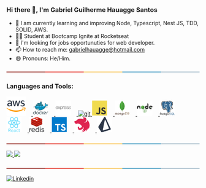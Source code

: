 ### Hi there 👋, I'm Gabriel Guilherme Hauagge Santos


- 🌱 I am currently learning and improving Node, Typescript, Nest JS, TDD, SOLID, AWS.
- 👨‍🎓 Student at Bootcamp Ignite at Rocketseat
- 🤔 I'm  looking for jobs opportunuties for web developer.
- 📫 How to reach me: gabrielhauagge@hotmail.com
- 😄 Pronouns: He/Him.


[![-----------------------------------------------------](https://raw.githubusercontent.com/fcsouza/fcsouza/master/.github/colored.png)](#installation)

### Languages and Tools:
<p align="left"> 
<a href="https://aws.amazon.com" target="_blank"> 
  <img src="https://raw.githubusercontent.com/devicons/devicon/master/icons/amazonwebservices/amazonwebservices-original-wordmark.svg" alt="aws"  width="50" height="50" style="max-width: 100%; margin-right: 15px"/> 
</a> 
<a href="https://www.docker.com/" target="_blank"> 
  <img src="https://raw.githubusercontent.com/devicons/devicon/master/icons/docker/docker-original-wordmark.svg" alt="docker" width="40" height="40" style="max-width: 100%; margin-right: 15px"/>
 </a>
<a href="https://expressjs.com" target="_blank"> 
  <img src="https://raw.githubusercontent.com/devicons/devicon/master/icons/express/express-original-wordmark.svg" alt="express" height="40" style="max-width: 100%; margin-right: 15px"/> 
</a> 
<a href="https://git-scm.com/" target="_blank"> 
  <img src="https://www.vectorlogo.zone/logos/git-scm/git-scm-icon.svg" alt="git" width="40" height="40"/> 
</a> <a href="https://developer.mozilla.org/en-US/docs/Web/JavaScript" target="_blank"> 
  <img src="https://raw.githubusercontent.com/devicons/devicon/master/icons/javascript/javascript-original.svg" alt="javascript" width="40" height="40" style="max-width: 100%; margin-right: 15px"/>
</a>
<a href="https://www.mongodb.com/" target="_blank"> 
  <img src="https://raw.githubusercontent.com/devicons/devicon/master/icons/mongodb/mongodb-original-wordmark.svg" alt="mongodb" width="40" height="40" style="max-width: 100%; margin-right: 15px"/>
</a> 
<a href="https://nodejs.org" target="_blank"> 
  <img src="https://raw.githubusercontent.com/devicons/devicon/master/icons/nodejs/nodejs-original-wordmark.svg" alt="nodejs" width="40" height="40" style="max-width: 100%; margin-right: 15px"/>
</a>
<a href="https://www.postgresql.org" target="_blank">
  <img src="https://raw.githubusercontent.com/devicons/devicon/master/icons/postgresql/postgresql-original-wordmark.svg" alt="postgresql" width="40" height="40" style="max-width: 100%; margin-right: 15px"/>
</a>
<a href="https://reactjs.org/" target="_blank">
  <img src="https://raw.githubusercontent.com/devicons/devicon/master/icons/react/react-original-wordmark.svg" alt="react" width="40" height="40" style="max-width: 100%; margin-right: 15px"/>
</a>
<a href="https://redis.io" target="_blank">
  <img src="https://raw.githubusercontent.com/devicons/devicon/master/icons/redis/redis-original-wordmark.svg" alt="redis" width="40" height="40" style="max-width: 100%; margin-right: 15px"/>
</a>  <a href="https://www.typescriptlang.org/" target="_blank">
  <img src="https://raw.githubusercontent.com/devicons/devicon/master/icons/typescript/typescript-original.svg" alt="typescript" width="40" height="40" style="max-width: 100%; margin-right: 15px"/>
</a> <a href="https://www.nestjs.com//" target="_blank">
  <img src="https://raw.githubusercontent.com/devicons/devicon/master/icons/nestjs/nestjs-original.svg" alt="typescript" width="40" height="40" style="max-width: 100%; margin-right: 15px"/>
</a> <a href="https://www.nestjs.com//" target="_blank">
  <img src="https://raw.githubusercontent.com/devicons/devicon/master/icons/prisma/prisma-original.svg" alt="nestjs" width="40" height="40" style="max-width: 100%; margin-right: 15px"/>
</a> </p>


[![-----------------------------------------------------](https://raw.githubusercontent.com/fcsouza/fcsouza/master/.github/colored.png)](#installation)

<div>
  <a href="https://github.com/Hauagge">
  <img height="180em" src="https://github-readme-stats.vercel.app/api?username=Hauagge&show_icons=true&theme=dark&include_all_commits=true&count_private=true"/>
  <img height="180em" src="https://github-readme-stats.vercel.app/api/top-langs/?username=Hauagge&layout=compact&langs_count=7&theme=dark"/>
</div>
</div>

[![-----------------------------------------------------](https://raw.githubusercontent.com/fcsouza/fcsouza/master/.github/colored.png)](#installation)

[![Linkedin](https://img.shields.io/badge/-LinkedIn-060606?style=flat&labelColor=0D0D0D&logo=Linkedin&Color=white)](https://www.linkedin.com/in/gabriel-hauagge-38636b119/)
<!--
**Hauagge/Hauagge** is a ✨ _special_ ✨ repository because its `README.md` (this file) appears on your GitHub profile.

Here are some ideas to get you started:

- 🔭 I’m currently working on ...
- 🌱 I’m currently learning ...
- 👯 I’m looking to collaborate on ...
- 🤔 I’m looking for help with ...
- 💬 Ask me about ...
- 📫 How to reach me: ...
- 😄 Pronouns: ...
- ⚡ Fun fact: ...
-->
